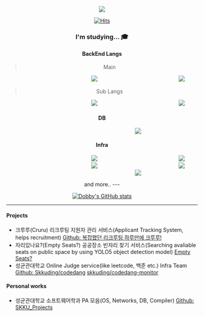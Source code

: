 
<p align='center'>
    <img src="https://capsule-render.vercel.app/api?type=waving&color=gradient&height=300&section=header&text=Dobby%20Kim&fontSize=50&animation=fadeIn&fontAlignY=38&desc=github&descAlignY=51&descAlign=62"/>
</p>
 
<div align="center">
 
 [![Hits](https://hits.seeyoufarm.com/api/count/incr/badge.svg?url=https%3A%2F%2Fgithub.com%2Fdobby-kim&count_bg=%238100B6&title_bg=%23828282&icon=&icon_color=%23FFFFFF&title=hits&edge_flat=false)](https://hits.seeyoufarm.com)
  
  ### I'm studying... 🎓
  
  #### BackEnd Langs
  > Main

  <img src="https://img.shields.io/badge/Java-0078D4?style=flat-square&logo=openjdk&logoColor=white" style="height : auto; margin-left : 200px; margin-right : 10px;"/>
  <img src="https://img.shields.io/badge/Java Spring-6DB33F?style=flat-square&logo=SPRING&logoColor=white" style="height : auto; margin-left : 200px; margin-right : 10px;"/>
  <br>
  
  > Sub Langs

  <img src="https://img.shields.io/badge/JavaScript-CAC532?style=flat-square&logo=JAVASCRIPT&logoColor=white" style="height : auto; margin-left : 200px; margin-right : 10px;"/>
  <img src="https://img.shields.io/badge/Python-3776AB?style=flat-square&logo=PYTHON&logoColor=white" style="height : auto; margin-left : 200px; margin-right : 10px;"/>
  <br>
  
  #### DB
 
  <img src="https://img.shields.io/badge/MySQL-4479A1?style=flat-square&logo=MYSQL&logoColor=white" style="height : auto; margin-left : 200px; margin-right : 10px;"/>
  <br>
 
  #### Infra
  
  <img src="https://img.shields.io/badge/AWS-E34F26?style=flat-square&logo=Amazon AWS&logoColor=white" style="height : auto; margin-left : 200px; margin-right : 10px;"/>
  <img src="https://img.shields.io/badge/Azure-0078D4?style=flat-square&logo=microsoftazure&logoColor=white" style="height : auto; margin-left : 200px; margin-right : 10px;"/>
  <br>
  <img src="https://img.shields.io/badge/Docker-2496ED?style=flat-square&logo=DOCKER&logoColor=white" style="height : auto; margin-left : 200px; margin-right : 10px;"/>
  <img src="https://img.shields.io/badge/Github-181717?style=flat-square&logo=GITHUB&logoColor=white" style="height : auto; margin-left : 200px; margin-right : 10px;"/>
  <img src="https://img.shields.io/badge/Github Actions-2088FF?style=flat-square&logo=githubactions&logoColor=white" style="height : auto; margin-left : 200px; margin-right : 10px;"/>
  
  
  and more..
    ---
  
  [![Dobby's GitHub stats](https://github-readme-stats.vercel.app/api?username=dobby-kim&theme=ambient_gradient&show_icon=true&hide=stars,issues&count_private=true)](https://github.com/dobby-kim)
  
  ---
  </div>

  
#### Projects
- 크루루(Cruru) 리크루팅 지원자 관리 서비스(Applicant Tracking System, helps recruitment) [Github: 복잡했던 리크루팅 하루만에 크루루!](https://github.com/woowacourse-teams/2024-cruru)
- 자리있나요?(Empty Seats?) 공공장소 빈자리 찾기 서비스(Searching avaliable seats on public space by using YOLO5 object detection model) [Empty Seats?](https://github.com/dobby-kim/A-s_Capston_Project)
- 성균관대학교 Online Judge service(like leetcode, 백준 etc.) Infra Team [Github: Skkuding/codedang](https://github.com/skkuding/codedang) [skkuding/codedang-monitor](https://github.com/skkuding/codedang-monitor)

#### Personal works
- 성균관대학교 소프트웨어학과 PA 모음(OS, Networks, DB, Compiler) [Github: SKKU_Projects](https://github.com/dobby-kim/SKKU_Projects)  


